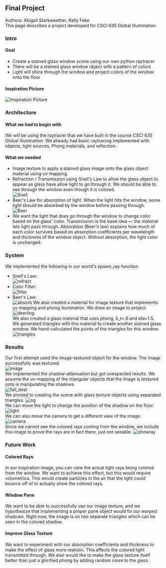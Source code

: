 ## Final Project


Authors: Abigail Starkweather, Kelly Feke  
This page describes a project developed for CSCI 635 Global Illumination.


### Intro  
#### Goal  
- Create a stained glass window scene using our own python raytracer  
- There will be a stained glass window object with a pattern of colors  
- Light will shine through the window and project colors of the window onto the floor  
#### Inspiration Picture
![Inspiration Picture](inspo_image.jpg)  

### Architecture  
#### What we had to begin with  
We will be using the raytracer that we have built in the course CSCI 635 Global Illumination. We already had basic raytracing implemented with objects, light sources, Phong materials, and reflection.  
#### What we needed  
- Image texture to apply a stained glass image onto the glass object material using uv mapping.  
- Refraction / Transmission using Snell's Law to allow the glass object to appear as glass have allow light to go through it. We should be able to see through the window even though it is colored.  
![Snell](snell.png)  
- Beer's Law for absorption of light. When the light hits the window, some light should be absorbed by the window before passing through.  
![Beer](Beer.png)  
- We want the light that does go through the window to change color based on the glass' color. Transmission is the base idea — the material lets light pass through. Absorption (Beer's law) explains how much of each color survives based on absorption coefficients per wavelength and thickness of the window object. Without absorption, the light color is unchanged.  
### System  
We implemented the following in our world's spawn_ray function.  
- Snell's Law:  
![refract](refract.png)
- Color Filter:  
![filter](filter.png)
- Beer's Law:  
![absorb](absorb.png)
We also created a material for image texture that implements uv mapping and phong illumination. We drew an image to project.
![deerling](deerling_glass.png)  
We also created a glass material that uses phong, k_t=.6 and eta=1.5. We generated triangles with this material to create another stained glass window. We hand-calculated the points of the triangles for this window.  
![triangles](triangles.png)


### Results  
Our first attempt used the image-textured object for the window. The image successfully was textured.  
![image](image_deer.png)  
We implemented the shadow-attenuation but got unexpected results. We assume the uv-mapping of the triangular objects that the image is textured onto is manipulating the shadows.  
![fail_deer](project_deerscene.png)    
We pivoted to creating the scene with glass texture objects using separated triangles.
![og](og.png)  
We can move the light to change the position of the shadow on the floor.  
![light](movelightup.png)  
We can also move the camera to get a different view of the image.  
![camera](cameramove.png)  
Since we cannot see the colored rays coming from the window, we include this image to prove the rays are in fact there, just not seeable.
![showray](showray.png)




### Future Work  
#### Colored Rays  
In our inspiration image, you can view the actual light rays being colored from the window. We want to achieve this effect, but this would require volumetrics. This would create particles in the air that the light could bounce off of to actually show the colored rays.  
#### Window Pane  
We want to be able to successfully use our image texture, and we hypothesize that implementing a proper pane object would fix our warped shadows. Right now, the image is on two separate triangles which can be seen in the colored shadow.  
#### Improve Glass Texture  
We want to experiment with our absorption coefficients and thickness to make the effect of glass more realistic. This affects the colored light transmitted through. We also would like to make the glass texture itself better than just a glorified phong by adding random noise to the glass.  

